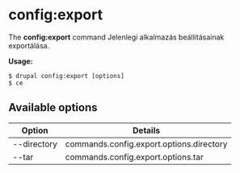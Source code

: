 # config:export
The **config:export** command Jelenlegi alkalmazás beállításainak exportálása.

**Usage:**
```
$ drupal config:export [options] 
$ ce  
```

## Available options
Option | Details
-------|-------------
--directory | commands.config.export.options.directory
--tar | commands.config.export.options.tar
